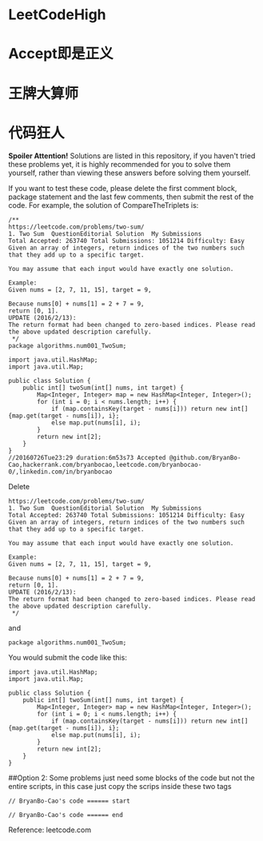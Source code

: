 # LeetCodeHigh
# Accept即是正义
# 王牌大算师
# 代码狂人

**Spoiler Attention!**
Solutions are listed in this repository, if you haven't tried these problems yet, it is highly recommended for you to solve them yourself, rather than viewing these answers before solving them yourself.

If you want to test these code, please delete the first comment block, package statement and the last few comments, then submit the rest of the code.
For example, the solution of CompareTheTriplets is:
```
/**
https://leetcode.com/problems/two-sum/
1. Two Sum  QuestionEditorial Solution  My Submissions
Total Accepted: 263740 Total Submissions: 1051214 Difficulty: Easy
Given an array of integers, return indices of the two numbers such that they add up to a specific target.

You may assume that each input would have exactly one solution.

Example:
Given nums = [2, 7, 11, 15], target = 9,

Because nums[0] + nums[1] = 2 + 7 = 9,
return [0, 1].
UPDATE (2016/2/13):
The return format had been changed to zero-based indices. Please read the above updated description carefully.
 */
package algorithms.num001_TwoSum;

import java.util.HashMap;
import java.util.Map;

public class Solution {
	public int[] twoSum(int[] nums, int target) {
		Map<Integer, Integer> map = new HashMap<Integer, Integer>();
		for (int i = 0; i < nums.length; i++) {
			if (map.containsKey(target - nums[i])) return new int[]{map.get(target - nums[i]), i};
			else map.put(nums[i], i);
		}
		return new int[2];
	}
}
//20160726Tue23:29 duration:6m53s73 Accepted @github.com/BryanBo-Cao,hackerrank.com/bryanbocao,leetcode.com/bryanbocao-0/,linkedin.com/in/bryanbocao 
```
Delete 
```
https://leetcode.com/problems/two-sum/
1. Two Sum  QuestionEditorial Solution  My Submissions
Total Accepted: 263740 Total Submissions: 1051214 Difficulty: Easy
Given an array of integers, return indices of the two numbers such that they add up to a specific target.

You may assume that each input would have exactly one solution.

Example:
Given nums = [2, 7, 11, 15], target = 9,

Because nums[0] + nums[1] = 2 + 7 = 9,
return [0, 1].
UPDATE (2016/2/13):
The return format had been changed to zero-based indices. Please read the above updated description carefully.
 */
```
and
```
package algorithms.num001_TwoSum;
```
You would submit the code like this:
```
import java.util.HashMap;
import java.util.Map;

public class Solution {
	public int[] twoSum(int[] nums, int target) {
		Map<Integer, Integer> map = new HashMap<Integer, Integer>();
		for (int i = 0; i < nums.length; i++) {
			if (map.containsKey(target - nums[i])) return new int[]{map.get(target - nums[i]), i};
			else map.put(nums[i], i);
		}
		return new int[2];
	}
}
```

##Option 2:
Some problems just need some blocks of the code but not the entire scripts, in this case just copy the scrips inside these two tags
```
// BryanBo-Cao's code ====== start 

// BryanBo-Cao's code ====== end
```

Reference:
leetcode.com
